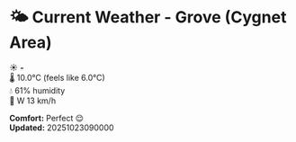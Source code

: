 # 🌤️ Current Weather - Grove (Cygnet Area)

☀️ **-**  
🌡️ 10.0°C (feels like 6.0°C)  
💧 61% humidity  
💨 W 13 km/h  

**Comfort:** Perfect 😌  
**Updated:** 20251023090000
